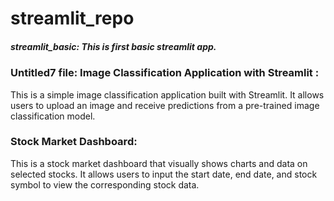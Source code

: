 # streamlit_repo
##### streamlit_basic: This is first basic streamlit app.

### Untitled7 file: Image Classification Application with Streamlit :
This is a simple image classification application built with Streamlit. It allows users to upload an image and receive predictions from a pre-trained image classification model.

### Stock Market Dashboard: 
This is a stock market dashboard that visually shows charts and data on selected stocks. It allows users to input the start date, end date, and stock symbol to view the corresponding stock data.
